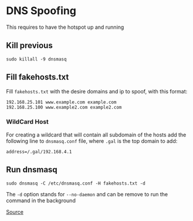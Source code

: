 # DNS Spoofing

This requires to have the hotspot up and running

## Kill previous

```
sudo killall -9 dnsmasq
```

## Fill fakehosts.txt

Fill `fakehosts.txt` with the desire domains and ip to spoof, with this format:

```
192.168.25.101 www.example.com example.com
192.168.25.100 www.example2.com example2.com
```

### WildCard Host

For creating a wildcard that will contain all subdomain of the hosts add the following line to `dnsmasq.conf` file, where `.gal` is the top domain to add:

```
address=/.gal/192.168.4.1
```

## Run dnsmasq

```
sudo dnsmasq -C /etc/dnsmasq.conf -H fakehosts.txt -d
```

The `-d` option stands for `--no-daemon` and can be remove to run the command in the background

[Source](https://www.linux.com/topic/networking/dns-spoofing-dnsmasq/)
